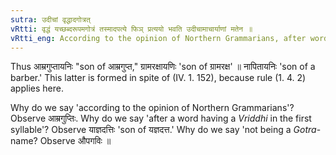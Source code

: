 ```yaml
---
sutra: उदीचां वृद्धादगोत्रत्
vRtti: वृद्धं यच्छब्दरूपमगोत्रं तस्मादपत्ये फिञ् प्रत्ययो भवति उदीचामाचार्याणां मतेन ॥
vRtti_eng: According to the opinion of Northern Grammarians, after words with a _Vriddhi_ in the first syllable, when it is not a _Gotra_-name, the affis \"_phin_\" is employed in the sense of a descendant.
---
```

Thus आम्रगुप्तायनिः "son of आम्रगुप्त," ग्रामरक्षायणिः 'son of ग्रामरक्ष' ॥ नापितायनिः 'son of a barber.' This latter is formed in spite of (IV. 1. 152), because rule (1. 4. 2) applies here.

Why do we say 'according to the opinion of Northern Grammarians'? Observe आम्रगुप्तिः. Why do we say 'after a word having a _Vriddhi_ in the first syllable'? Observe याज्ञदत्तिः 'son of यज्ञदत्त.' Why do we say 'not being a _Gotra_-name? Observe औपगविः ॥
